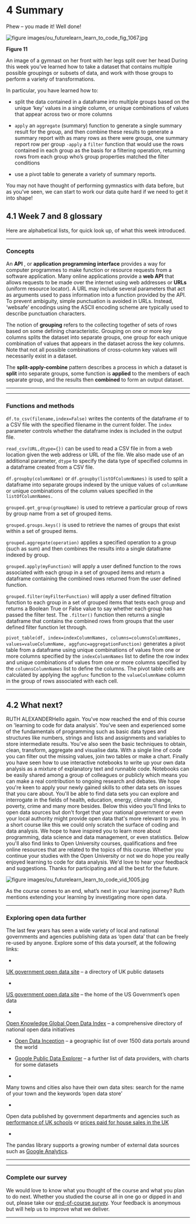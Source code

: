 # 4 Summary 


Phew – you made it! Well done!


![figure images/ou_futurelearn_learn_to_code_fig_1067.jpg](images/ou_futurelearn_learn_to_code_fig_1067.jpg)


__Figure 11__

An image of a gymnast on her front with her legs split over her head 
During this week you’ve learned how to take a dataset that contains multiple possible groupings or subsets of data, and work with those groups to perform a variety of transformations.

In particular, you have learned how to:

* split the data contained in a dataframe into multiple groups based on the unique ‘key’ values in a single column, or unique combinations of values that appear across two or more columns

* ``apply`` an ``aggregate`` (summary) function to generate a single summary result for the group, and then combine these results to generate a summary report with as many rows as there were groups, one summary report row per group ``-apply`` a ``filter`` function that would use the rows contained in each group as the basis for a filtering operation, returning rows from each group who’s group properties matched the filter conditions

* use a pivot table to generate a variety of summary reports.

You may not have thought of performing gymnastics with data before, but as you’ve seen, we can start to work our data quite hard if we need to get it into shape!


## 4.1 Week 7 and 8 glossary


Here are alphabetical lists, for quick look up, of what this week introduced.


---



### Concepts

An __API__ , or __application programming interface__ provides a way for computer programmes to make function or resource requests from a software application. Many online applications provide a __web API__ that allows requests to be made over the internet using web addresses or __URLs__ (uniform resource locator). A URL may include several parameters that act as arguments used to pass information into a function provided by the API. To prevent ambiguity, simple punctuation is avoided in URLs. Instead, ‘websafe’ encodings using the ASCII encoding scheme are typically used to describe punctuation characters.

The notion of __grouping__ refers to the collecting together of sets of rows based on some defining characteristic. Grouping on one or more key columns splits the dataset into separate groups, one group for each unique combination of values that appears in the dataset across the key columns. Note that not all possible combinations of cross-column key values will necessarily exist in a dataset.

The __split-apply-combine__ pattern describes a process in which a dataset is __split__ into separate groups, some function is __applied__ to the members of each separate group, and the results then __combined__ to form an output dataset.


---



---



### Functions and methods

``df.to_csv(filename,index=False)`` writes the contents of the dataframe ``df`` to a CSV file with the specified filename in the current folder. The ``index`` parameter controls whether the dataframe index is included in the output file.

``read_csv(URL,dtype={})`` can be used to read a CSV file in from a web location given the web address or URL of the file. We also made use of an additional parameter, ``dtype`` to specify the data type of specified columns in a dataframe created from a CSV file.

``df.groupby(columnName)`` or ``df.groupby(listOfColumnNames)`` is used to split a dataframe into separate groups indexed by the unique values of ``columnName`` or unique combinations of the column values specified in the ``listOfColumnNames.``

``grouped.get_group(groupName)`` is used to retrieve a particular group of rows by group name from a set of grouped items.

``grouped.groups.keys()`` is used to retrieve the names of groups that exist within a set of grouped items.

``grouped.aggregate(operation)`` applies a specified operation to a group (such as sum) and then combines the results into a single dataframe indexed by group.

``grouped.apply(myFunction)`` will apply a user defined function to the rows associated with each group in a set of grouped items and return a dataframe containing the combined rows returned from the user defined function.

``grouped.filter(myFilterFunction)`` will apply a user defined filtration function to each group in a set of grouped items that tests each group and returns a Boolean True or False value to say whether each group has passed the filter test. The ``.filter()`` function then returns a single dataframe that contains the combined rows from groups that the user defined filter function let through.

`` pivot_table(df, index=indexColumnNames, columns=columnsColumnNames, values=valueColumnName, aggfunc=aggregationFunction) `` generates a pivot table from a dataframe using unique combinations of values from one or more columns specified by the ``indexColumnNames`` list to define the row index and unique combinations of values from one or more columns specified by the ``columnsColumnNames`` list to define the columns. The pivot table cells are calculated by applying the ``aggfunc`` function to the ``valueColumnName`` column in the group of rows associated with each cell.


---



## 4.2 What next?

<!--MEDIACONTENT-->RUTH ALEXANDERHello again. You've now reached the end of this course on 'learning to code for data analysis'. You've seen and experienced some of the fundamentals of programming such as basic data types and structures like numbers, strings and lists and assignments and variables to store intermediate results. You've also seen the basic techniques to obtain, clean, transform, aggregate and visualise data. With a single line of code you can filter out the missing values, join two tables or make a chart. Finally you have seen how to use interactive notebooks to write up your own data analysis as a mixture of explanatory text and runnable code. Notebooks can be easily shared among a group of colleagues or publicly which means you can make a real contribution to ongoing research and debates. We hope you're keen to apply your newly gained skills to other data sets on issues that you care about. You'll be able to find data sets you can explore and interrogate in the fields of health, education, energy, climate change, poverty, crime and many more besides. Below this video you'll find links to open data sources but don't forget that your national government or even your local authority might provide open data that's more relevant to you. In a short course like this we could only scratch the surface of coding and data analysis. We hope to have inspired you to learn more about programming, data science and data management, or even statistics. Below you'll also find links to Open University courses, qualifications and free online resources that are related to the topics of this course. Whether you continue your studies with the Open University or not we do hope you really enjoyed learning to code for data analysis. We'd love to hear your feedback and suggestions. Thanks for participating and all the best for the future. 

![figure images/ou_futurelearn_learn_to_code_vid_1005.jpg](images/ou_futurelearn_learn_to_code_vid_1005.jpg)
<!--ENDMEDIACONTENT-->
As the course comes to an end, what’s next in your learning journey? Ruth mentions extending your learning by investigating more open data.


---



### Exploring open data further

The last few years has seen a wide variety of local and national governments and agencies publishing data as ‘open data’ that can be freely re-used by anyone. Explore some of this data yourself, at the following links:

* 
[UK government open data site](http://data.gov.uk/) – a directory of UK public datasets


* 
[US government open data site](http://data.gov/) – the home of the US Government’s open data


* 
[Open Knowledge Global Open Data Index](http://index.okfn.org/dataset/) – a comprehensive directory of national open data initiatives


* [Open Data Inception](http://opendatainception.io) – a geographic list of over 1500 data portals around the world

* [Google Public Data Explorer](https://www.google.com/publicdata/directory) – a further list of data providers, with charts for some datasets

* 
Many towns and cities also have their own data sites: search for the name of your town and the keywords ‘open data store’


* 
Open data published by government departments and agencies such as [performance of UK schools](http://www.education.gov.uk/schools/performance/) or [prices paid for house sales in the UK](http://landregistry.data.gov.uk/app/ppd)


* 
The pandas library supports a growing number of external data sources such as [Google Analytics](http://pandas.pydata.org/pandas-docs/stable/remote_data.html).



---



---



### Complete our survey

We would love to know what you thought of the course and what you plan to do next. Whether you studied the course all in one go or dipped in and out, please take our [end-of-course survey](https://www.surveymonkey.co.uk/r/BOCENDlearntocode). Your feedback is anonymous but will help us to improve what we deliver.


---


